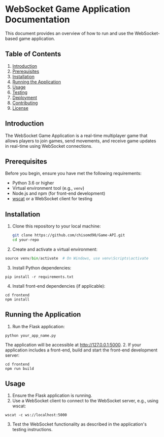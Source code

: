 # WebSocket Game Application Documentation

This document provides an overview of how to run and use the WebSocket-based game application.

## Table of Contents
1. [Introduction](#introduction)
2. [Prerequisites](#prerequisites)
3. [Installation](#installation)
4. [Running the Application](#running-the-application)
5. [Usage](#usage)
6. [Testing](#testing)
7. [Deployment](#deployment)
8. [Contributing](#contributing)
9. [License](#license)

## Introduction

The WebSocket Game Application is a real-time multiplayer game that allows players to join games, send movements, and receive game updates in real-time using WebSocket connections.

## Prerequisites

Before you begin, ensure you have met the following requirements:

- Python 3.6 or higher
- Virtual environment tool (e.g., `venv`)
- Node.js and npm (for front-end development)
- [wscat](https://github.com/websockets/wscat) or a WebSocket client for testing

## Installation

1. Clone this repository to your local machine:

   ```bash
   git clone https://github.com/chisomd90/Game-API.git
   cd your-repo

2. Create and activate a virtual environment:

```python -m venv venv
source venv/bin/activate  # On Windows, use venv\Scripts\activate

```

3. Install Python dependencies:

```
pip install -r requirements.txt

```

4. Install front-end dependencies (if applicable):

```
cd frontend
npm install
```

## Running the Application

1. Run the Flask application:
```
python your_app_name.py
```
The application will be accessible at http://127.0.0.1:5000.
2. If your application includes a front-end, build and start the front-end development server:
```
cd frontend
npm run build

```
## Usage
1. Ensure the Flask application is running.
2. Use a WebSocket client to connect to the WebSocket server, e.g., using wscat:

```
wscat -c ws://localhost:5000

```
3. Test the WebSocket functionality as described in the application's testing instructions.

